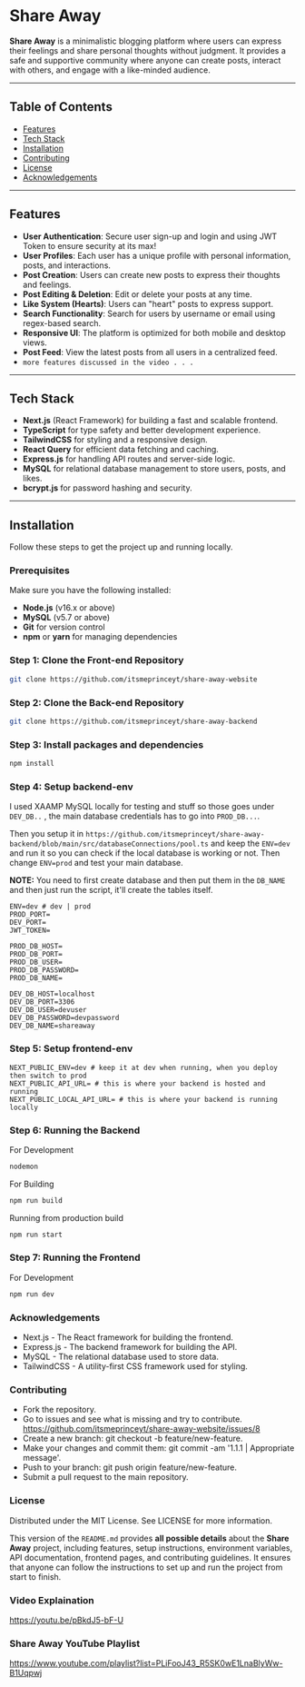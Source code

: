 # Share Away

**Share Away** is a minimalistic blogging platform where users can express their feelings and share personal thoughts without judgment. It provides a safe and supportive community where anyone can create posts, interact with others, and engage with a like-minded audience.

---

## Table of Contents

- [Features](#features)
- [Tech Stack](#tech-stack)
- [Installation](#installation)
- [Contributing](#contributing)
- [License](#license)
- [Acknowledgements](#acknowledgements)

---

## Features

- **User Authentication**: Secure user sign-up and login and using JWT Token to ensure security at its max!
- **User Profiles**: Each user has a unique profile with personal information, posts, and interactions.
- **Post Creation**: Users can create new posts to express their thoughts and feelings.
- **Post Editing & Deletion**: Edit or delete your posts at any time.
- **Like System (Hearts)**: Users can "heart" posts to express support.
- **Search Functionality**: Search for users by username or email using regex-based search.
- **Responsive UI**: The platform is optimized for both mobile and desktop views.
- **Post Feed**: View the latest posts from all users in a centralized feed.
- `more features discussed in the video . . .`
---

## Tech Stack

  - **Next.js** (React Framework) for building a fast and scalable frontend.
  - **TypeScript** for type safety and better development experience.
  - **TailwindCSS** for styling and a responsive design.
  - **React Query** for efficient data fetching and caching.
  - **Express.js** for handling API routes and server-side logic.
  - **MySQL** for relational database management to store users, posts, and likes.
  - **bcrypt.js** for password hashing and security.

---

## Installation

Follow these steps to get the project up and running locally.

### Prerequisites

Make sure you have the following installed:

- **Node.js** (v16.x or above)
- **MySQL** (v5.7 or above)
- **Git** for version control
- **npm** or **yarn** for managing dependencies

### Step 1: Clone the Front-end Repository

```bash
git clone https://github.com/itsmeprinceyt/share-away-website
```

### Step 2: Clone the Back-end Repository

```bash
git clone https://github.com/itsmeprinceyt/share-away-backend
```

### Step 3: Install packages and dependencies

```bash
npm install
```

### Step 4: Setup backend-env
I used XAAMP MySQL locally for testing and stuff so those goes under `DEV_DB..` , the main database credentials has to go into `PROD_DB...`.

Then you setup it in `https://github.com/itsmeprinceyt/share-away-backend/blob/main/src/databaseConnections/pool.ts` and keep the `ENV=dev` and run it so you can check if the local database is working or not. Then change `ENV=prod` and test your main database.

**NOTE:** You need to first create database and then put them in the `DB_NAME` and then just run the script, it'll create the tables itself.
```env
ENV=dev # dev | prod
PROD_PORT=
DEV_PORT=
JWT_TOKEN=

PROD_DB_HOST=
PROD_DB_PORT=
PROD_DB_USER=
PROD_DB_PASSWORD=
PROD_DB_NAME=

DEV_DB_HOST=localhost
DEV_DB_PORT=3306
DEV_DB_USER=devuser
DEV_DB_PASSWORD=devpassword
DEV_DB_NAME=shareaway
```

### Step 5: Setup frontend-env

```env
NEXT_PUBLIC_ENV=dev # keep it at dev when running, when you deploy then switch to prod
NEXT_PUBLIC_API_URL= # this is where your backend is hosted and running
NEXT_PUBLIC_LOCAL_API_URL= # this is where your backend is running locally
```

### Step 6: Running the Backend

For Development
```bash
nodemon 
```

For Building
```bash
npm run build
```

Running from production build
```bash
npm run start
```

### Step 7: Running the Frontend
For Development
```bash
npm run dev
```

### Acknowledgements
- Next.js - The React framework for building the frontend.
- Express.js - The backend framework for building the API.
- MySQL - The relational database used to store data.
- TailwindCSS - A utility-first CSS framework used for styling.

### Contributing
- Fork the repository.
- Go to issues and see what is missing and try to contribute. https://github.com/itsmeprinceyt/share-away-website/issues/8
- Create a new branch: git checkout -b feature/new-feature.
- Make your changes and commit them: git commit -am '1.1.1 | Appropriate message'.
- Push to your branch: git push origin feature/new-feature.
- Submit a pull request to the main repository.

### License
Distributed under the MIT License. See LICENSE for more information.

This version of the `README.md` provides **all possible details** about the **Share Away** project, including features, setup instructions, environment variables, API documentation, frontend pages, and contributing guidelines. It ensures that anyone can follow the instructions to set up and run the project from start to finish.

### Video Explaination

https://youtu.be/pBkdJ5-bF-U

### Share Away YouTube Playlist

https://www.youtube.com/playlist?list=PLiFooJ43_R5SK0wE1LnaBlyWw-B1Uqpwj
